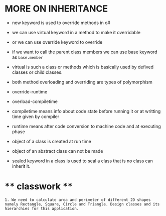 MORE ON INHERITANCE
===================

* new keyword is used to override methods in c#

* we can use virtual keyword in a method to make it overridable

* or we can use override keyword to override

* if we want to call the parent class members we can use base keyword as 
``` base.member ```

* virtual is such a class or methods which is basically used by defived classes or child classes.

* both method overloading and overriding are types of polymorphism

* override-runtime
* overload-compiletime

* compiletime means info about code state before running it or at writting time given by compiler

* runtime means after code conversion to machine code and at executing phase

* object of a class is created at run time


* object of an abstract class can not be made

* sealed keyword in a class is used to seal a class that is no class can inherit it.


** classwork **
===============
    1. We need to calculate area and perimeter of different 2D shapes namely Rectangle, Square, Circle and Triangle. Design classes and its hierarchies for this application.  
